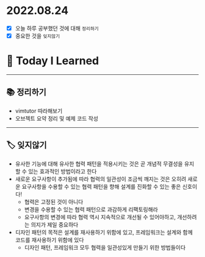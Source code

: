 # 2022.08.24

- [x]  오늘 하루 공부했던 것에 대해 `정리하기`
- [x]  중요한 것을 `잊지않기`

# 🚩 Today I Learned

---

## 📚 정리하기

- vimtutor 따라해보기
- 오브젝트 요약 정리 및 예제 코드 작성

---

## 🏷 잊지않기

- 유사한 기능에 대해 유사한 협력 패턴을 적용시키는 것은 곧 개념적 무결성을 유지할 수 있는 효과적인 방법이라고 한다
- 새로운 요구사항이 추가됨에 따라 협력의 일관성이 조금씩 깨지는 것은 오히려 새로운 요구사항을 수용할 수 있는 협력 패턴을 향해 설계를 진화할 수 있는 좋은 신호이다!
    - 협력은 고정된 것이 아니다
    - 변경을 수용할 수 있는 협력 패턴으로 과감하게 리팩토링해라
    - 요구사항의 변경에 따라 협력 역시 지속적으로 개선될 수 있어야하고, 개선하려는 의지가 제일 중요하다
- 디자인 패턴의 목적은 설계를 재사용하기 위함에 있고, 프레임워크는 설계와 함께 코드를 재사용하기 위함에 있다
    - 디자인 패턴, 프레임워크 모두 협력을 일관성있게 만들기 위한 방법들이다